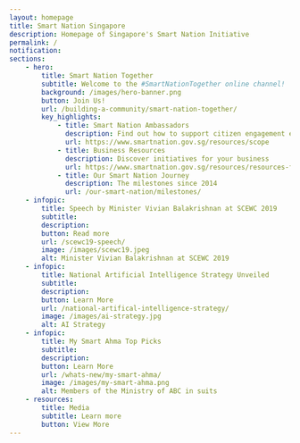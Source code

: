 ```yaml
---
layout: homepage
title: Smart Nation Singapore
description: Homepage of Singapore's Smart Nation Initiative
permalink: /
notification: 
sections:
    - hero:
        title: Smart Nation Together
        subtitle: Welcome to the #SmartNationTogether online channel! 
        background: /images/hero-banner.png
        button: Join Us! 
        url: /building-a-community/smart-nation-together/
        key_highlights:
            - title: Smart Nation Ambassadors
              description: Find out how to support citizen engagement efforts
              url: https://www.smartnation.gov.sg/resources/scope
            - title: Business Resources 
              description: Discover initiatives for your business 
              url: https://www.smartnation.gov.sg/resources/resources-for-businesses
            - title: Our Smart Nation Journey
              description: The milestones since 2014
              url: /our-smart-nation/milestones/
    - infopic:
        title: Speech by Minister Vivian Balakrishnan at SCEWC 2019
        subtitle: 
        description: 
        button: Read more
        url: /scewc19-speech/
        image: /images/scewc19.jpeg
        alt: Minister Vivian Balakrishnan at SCEWC 2019 
    - infopic:
        title: National Artificial Intelligence Strategy Unveiled
        subtitle: 
        description: 
        button: Learn More
        url: /national-artifical-intelligence-strategy/
        image: /images/ai-strategy.jpg
        alt: AI Strategy
    - infopic:
        title: My Smart Ahma Top Picks
        subtitle: 
        description:
        button: Learn More
        url: /whats-new/my-smart-ahma/
        image: /images/my-smart-ahma.png
        alt: Members of the Ministry of ABC in suits
    - resources:
        title: Media
        subtitle: Learn more
        button: View More
---
```

